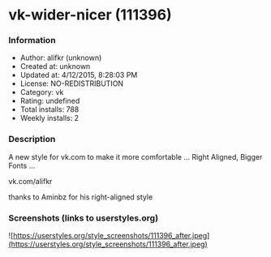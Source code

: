 # vk-wider-nicer (111396)

### Information
- Author: alifkr (unknown)
- Created at: unknown
- Updated at: 4/12/2015, 8:28:03 PM
- License: NO-REDISTRIBUTION
- Category: vk
- Rating: undefined
- Total installs: 788
- Weekly installs: 2


### Description
A new style for vk.com to make it more comfortable ...
Right Aligned, Bigger Fonts ...

vk.com/alifkr

thanks to Aminbz for his right-aligned style


### Screenshots (links to userstyles.org)
![https://userstyles.org/style_screenshots/111396_after.jpeg](https://userstyles.org/style_screenshots/111396_after.jpeg)


